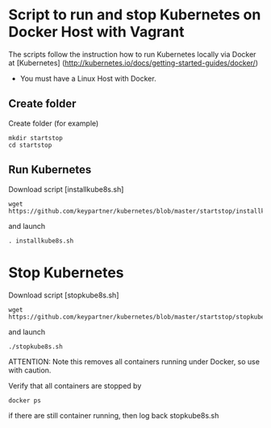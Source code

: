 # Script to run and stop Kubernetes on Docker Host with Vagrant 
The scripts follow the instruction how to run Kubernetes locally via Docker at [Kubernetes] (http://kubernetes.io/docs/getting-started-guides/docker/)
- You must have a Linux Host with Docker.

## Create folder 
Create folder (for example)
```
mkdir startstop
cd startstop
```
## Run Kubernetes
Download script [installkube8s.sh]
```
wget https://github.com/keypartner/kubernetes/blob/master/startstop/installkube8s.sh
```
and launch 
```
. installkube8s.sh
```
# Stop Kubernetes
Download script [stopkube8s.sh]
```
wget https://github.com/keypartner/kubernetes/blob/master/startstop/stopkube8s.sh
```
and launch
```
./stopkube8s.sh
```
ATTENTION: Note this removes all containers running under Docker, so use with caution.

Verify that all containers are stopped by 
```
docker ps 
```
if there are still container running, then log back stopkube8s.sh
